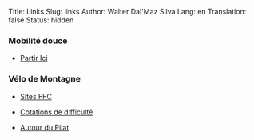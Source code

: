 Title:       Links
Slug:        links
Author:      Walter Dal'Maz Silva
Lang:        en
Translation: false
Status:      hidden

### Mobilité douce

- [Partir Ici](https://partir-ici.fr/envies/sport-nature/)

### Vélo de Montagne

- [Sites FFC](https://sitesvtt.ffc.fr/sites/)

- [Cotations de difficulté](https://alpinemag.fr/vtt-cotations-difficulte/)

- [Autour du Pilat](https://www.parc-naturel-pilat.fr/des-decouvertes/randonnee/pilat-a-velo/)
